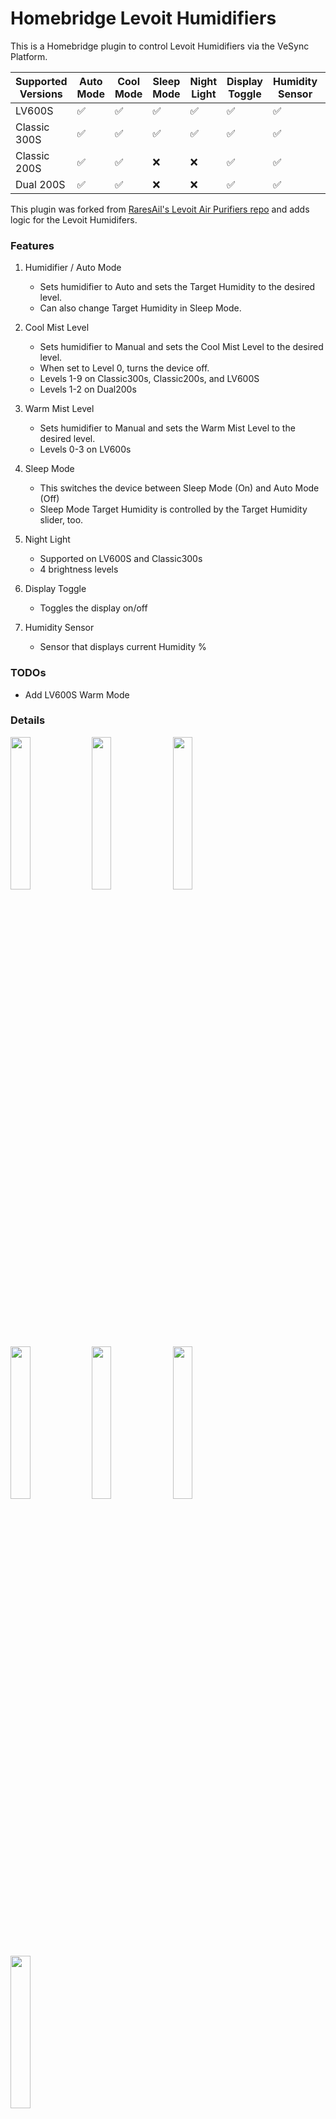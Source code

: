 # Homebridge Levoit Humidifiers

This is a Homebridge plugin to control Levoit Humidifiers via the VeSync Platform.

| Supported Versions   | Auto Mode | Cool Mode | Sleep Mode | Night Light | Display Toggle | Humidity Sensor | Warm Mode |
|----------------------|-----------|-----------|------------|-------------|----------------|-----------------|-----------|
| LV600S               | ✅         | ✅         | ✅          | ✅           | ✅              | ✅               | ✅         |
| Classic 300S         | ✅         | ✅         | ✅          | ✅           | ✅              | ✅               | ❌         |
| Classic 200S         | ✅         | ✅         | ❌          | ❌           | ✅              | ✅               | ❌         |
| Dual 200S            | ✅         | ✅         | ❌          | ❌           | ✅              | ✅               | ❌         |
This plugin was forked
from [RaresAil's Levoit Air Purifiers repo](https://github.com/RaresAil/homebridge-levoit-air-purifier) and adds logic
for the Levoit Humidifers.

### Features

1. Humidifier / Auto Mode 
    - Sets humidifier to Auto and sets the Target Humidity to the desired level.
    - Can also change Target Humidity in Sleep Mode.

2. Cool Mist Level
    - Sets humidifier to Manual and sets the Cool Mist Level to the desired level.
    - When set to Level 0, turns the device off.
    - Levels 1-9 on Classic300s, Classic200s, and LV600S
    - Levels 1-2 on Dual200s

3. Warm Mist Level
   - Sets humidifier to Manual and sets the Warm Mist Level to the desired level.
   - Levels 0-3 on LV600s

4. Sleep Mode
    - This switches the device between Sleep Mode (On) and Auto Mode (Off)
    - Sleep Mode Target Humidity is controlled by the Target Humidity slider, too.

5. Night Light
    - Supported on LV600S and Classic300s
    - 4 brightness levels

6. Display Toggle
    - Toggles the display on/off

7. Humidity Sensor
    - Sensor that displays current Humidity %

### TODOs

* Add LV600S Warm Mode

### Details

<a href="url"><img src="https://github.com/pschroeder89/homebridge-levoit-humidifiers/blob/main/images/services2.png?raw=true" width=25% height=25%></a>
<a href="url"><img src="https://github.com/pschroeder89/homebridge-levoit-humidifiers/blob/main/images/auto.png?raw=true" width=25% height=25%></a>
<a href="url"><img src="https://github.com/pschroeder89/homebridge-levoit-humidifiers/blob/main/images/manual.png?raw=true" width=25% height=25%></a>
<a href="url"><img src="https://github.com/pschroeder89/homebridge-levoit-humidifiers/blob/main/images/display.png?raw=true" width=25% height=25%></a>
<a href="url"><img src="https://github.com/pschroeder89/homebridge-levoit-humidifiers/blob/main/images/light.png?raw=true" width=25% height=25%></a>
<a href="url"><img src="https://github.com/pschroeder89/homebridge-levoit-humidifiers/blob/main/images/sleep.png?raw=true" width=25% height=25%></a>
<a href="url"><img src="https://github.com/pschroeder89/homebridge-levoit-humidifiers/blob/main/images/services.png?raw=true" width=25% height=25%></a>

### Configuration

- Via the Homebridge UI, enter the Homebridge VeSync Client plugin settings.
- Enter your VeSync app credentials.
- Setup the platform plugin as a child bridge for better performance
- Save and restart Homebridge.

This plugin requires your VeSync credentials as it communicates with the VeSync devices via VeSync's own API. Your
credentials are only stored in the Homebridge config and not sent to any server except VeSync's.

You can also do this directly via the homebridge config by adding your credentials to the config file under platforms.
Replace the values of `username` and `password` by your credentials.

```json
{
  "platforms": [
    {
      "name": "Levoit Humidifiers",
      "email": "email",
      "password": "password",
      "platform": "LevoitHumidifiers"
    }
  ]
}
```

### Enabling Debug Mode

In the config file, add `enableDebugMode: true`

```json
{
  "platforms": [
    {
      "name": "Levoit Humidifiers",
      "email": "email",
      "password": "password",
      "platform": "LevoitHumidifiers",
      "enableDebugMode": true
    }
  ]
}
```

### Local Development

To setup the local project, clone this repo and run the following from the root directory:

```
yarn install
```

To run locally, make sure to install Homebridge locally, and then run:

```
yarn watch
```
